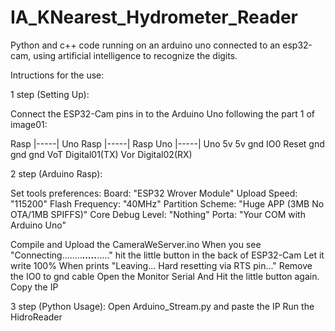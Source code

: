# IA_KNearest_Hydrometer_Reader
Python and c++ code running on an arduino uno connected to an esp32-cam, using artificial intelligence to recognize the digits.

Intructions for the use:

1 step (Setting Up):

Connect the ESP32-Cam pins in to the Arduino Uno following the part 1 of image01:

Rasp |-----| Uno                Rasp |-----| Rasp                Uno |-----| Uno
5v          5v                  gnd         IO0                  Reset      gnd
gnd         gnd
VoT         Digital01(TX)
Vor         Digital02(RX)

2 step (Arduino Rasp):

Set tools preferences:
Board: "ESP32 Wrover Module"
Upload Speed: "115200"
Flash Frequency: "40MHz"
Partition Scheme: "Huge APP (3MB No OTA/1MB SPIFFS)"
Core Debug Level: "Nothing"
Porta: "Your COM with Arduino Uno"

Compile and Upload the CameraWeServer.ino
When you see "Connecting........_____....._____....." hit the little button in the back of ESP32-Cam
Let it write 100%
When prints "Leaving...
Hard resetting via RTS pin..."
Remove the IO0 to gnd cable
Open the Monitor Serial
And Hit the little button again.
Copy the IP

3 step (Python Usage):
Open Arduino_Stream.py and paste the IP
Run the HidroReader
